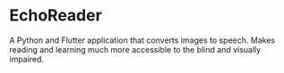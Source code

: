 # EchoReader
A Python and Flutter application that converts images to speech. Makes reading and learning much more accessible to the blind and visually impaired.
